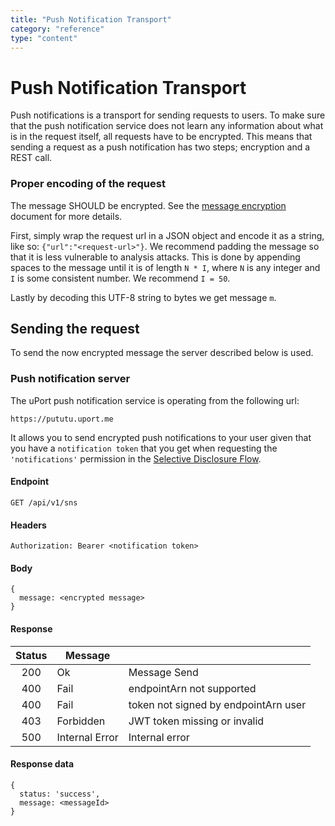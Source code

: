 ```yaml
---
title: "Push Notification Transport"
category: "reference"
type: "content"
---
```


# Push Notification Transport
Push notifications is a transport for sending requests to users. To make sure that the push notification service does not learn any information about what is in the request itself, all requests have to be encrypted. This means that sending a request as a push notification has two steps; encryption and a REST call.

### Proper encoding of the request

The message SHOULD be encrypted. See the [message encryption](/messages/encrypted.md) document for more details.

First, simply wrap the request url in a JSON object and encode it as a string, like so: `{"url":"<request-url>"}`.
We recommend padding the message so that it is less vulnerable to analysis attacks. This is done by appending spaces to the message until it is of length `N * I`, where `N` is any integer and `I` is some consistent number. We recommend `I = 50`.

Lastly by decoding this UTF-8 string to bytes we get message `m`.

## Sending the request
To send the now encrypted message the server described below is used.

### Push notification server

The uPort push notification service is operating from the following url:

`https://pututu.uport.me`

It allows you to send encrypted push notifications to your user given that you have a `notification token` that you get when requesting the `'notifications'` permission in the [Selective Disclosure Flow](/flows/selectivedisclosure.md).

#### Endpoint

`GET /api/v1/sns`

#### Headers

`Authorization: Bearer <notification token>`

#### Body
```
{
  message: <encrypted message>
}
```

#### Response

| Status |     Message    |                               |
|:------:|----------------|-------------------------------|
| 200    | Ok             | Message Send                   |
| 400    | Fail           | endpointArn not supported     |
| 400    | Fail           | token not signed by endpointArn user |
| 403    | Forbidden      | JWT token missing or invalid  |
| 500    | Internal Error | Internal error                |

#### Response data
```
{
  status: 'success',
  message: <messageId>
}
```

